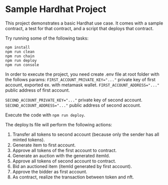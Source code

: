 # Sample Hardhat Project

This project demonstrates a basic Hardhat use case. It comes with a sample contract, a test for that contract, and a script that deploys that contract.

Try running some of the following tasks:

```shell
npm install
npm run clean
npm run chain
npm run deploy
npm run console
```

In order to execute the project, you need create .env file at root folder with the follows params:
`FIRST_ACCOUNT_PRIVATE_KEY="..."` private key of first account, exported ex. with metamask wallet.
`FIRST_ACCOUNT_ADDRESS="..."` public address of first account.

`SECOND_ACCOUNT_PRIVATE_KEY="..."` private key of second account.
`SECOND_ACCOUNT_ADDRESS="..."` public address of second account.

Execute the code with `npm run deploy`.

The deploy.ts file will perform the following actions:

1. Transfer all tokens to second account (because only the sender has all minted tokens).
2. Generate item to first account.
3. Approve all tokens of the first account to contract.
4. Generate an auction with the generated itemId.
5. Approve all tokens of second account to contract.
6. Bid an auctioned item (itemId generated by first account).
7. Approve the bidder as first account.
8. As contract, realize the transaction between token and nft.
